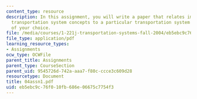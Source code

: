 ```yaml
---
content_type: resource
description: In this assignment, you will write a paper that relates important general
  transportation system concepts to a particular transportation system or situation
  of your choice.
file: /media/courses/1-221j-transportation-systems-fall-2004/eb5ebc9c76f010fb686e06675c7754f3_04assn1.pdf
file_type: application/pdf
learning_resource_types:
- Assignments
ocw_type: OCWFile
parent_title: Assignments
parent_type: CourseSection
parent_uid: 9545726d-742a-aaa7-f80c-ccce3c609d28
resourcetype: Document
title: 04assn1.pdf
uid: eb5ebc9c-76f0-10fb-686e-06675c7754f3
---
```

